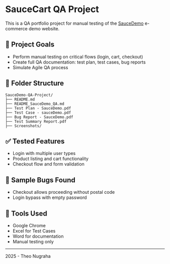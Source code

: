 
# SauceCart QA Project

This is a QA portfolio project for manual testing of the [SauceDemo](https://www.saucedemo.com/) e-commerce demo website.

## 📌 Project Goals
- Perform manual testing on critical flows (login, cart, checkout)
- Create full QA documentation: test plan, test cases, bug reports
- Simulate Agile QA process

## 📁 Folder Structure
```
SauceDemo-QA-Project/
├── README.md
├── README_SauceDemo_QA.md
├── Test Plan - SauceDemo.pdf
├── Test Case - sauceDemo.pdf
├── Bug Report - SauceDemo.pdf
├── Test Summary Report.pdf
├── Screenshots/
```

## ✅ Tested Features
- Login with multiple user types
- Product listing and cart functionality
- Checkout flow and form validation

## 🐞 Sample Bugs Found
- Checkout allows proceeding without postal code
- Login bypass with empty password

## 🔧 Tools Used
- Google Chrome
- Excel for Test Cases
- Word for documentation
- Manual testing only

---

2025 - Theo Nugraha
